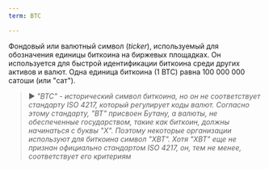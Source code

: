 ```yaml
---
term: BTC

---
```

Фондовый или валютный символ (*ticker*), используемый для обозначения единицы биткоина на биржевых площадках. Он используется для быстрой идентификации биткоина среди других активов и валют. Одна единица биткоина (1 BTC) равна 100 000 000 сатоши (или "сат").

> ► *"BTC" - исторический символ биткоина, но он не соответствует стандарту ISO 4217, который регулирует коды валют. Согласно этому стандарту, "BT" присвоен Бутану, а валюты, не обеспеченные государством, такие как биткоин, должны начинаться с буквы "X". Поэтому некоторые организации используют для биткоина символ "XBT". Хотя "XBT" еще не признан официально стандартом ISO 4217, он, тем не менее, соответствует его критериям*